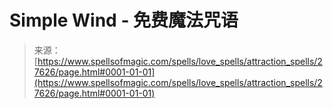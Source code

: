 <!--yml

category: 未分类

date: 2024-06-12 19:16:49

-->

# Simple Wind - 免费魔法咒语

> 来源：[https://www.spellsofmagic.com/spells/love_spells/attraction_spells/27626/page.html#0001-01-01](https://www.spellsofmagic.com/spells/love_spells/attraction_spells/27626/page.html#0001-01-01)
